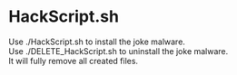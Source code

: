 # HackScript.sh
Use ./HackScript.sh to install the joke malware.<br />
Use ./DELETE_HackScript.sh to uninstall the joke malware.<br />
It will fully remove all created files.<br />
